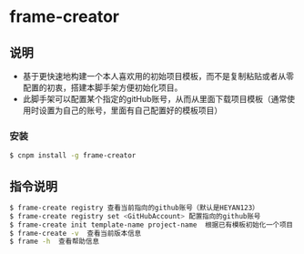 # frame-creator

## 说明

- 基于更快速地构建一个本人喜欢用的初始项目模板，而不是复制粘贴或者从零配置的初衷，搭建本脚手架方便初始化项目。
- 此脚手架可以配置某个指定的gitHub账号，从而从里面下载项目模板（通常使用时设置为自己的账号，里面有自己配置好的模板项目）

### 安装

```bash
$ cnpm install -g frame-creator
```

## 指令说明

```bash
$ frame-create registry 查看当前指向的github账号（默认是HEYAN123）
$ frame-create registry set <GitHubAccount> 配置指向的github账号
$ frame-create init template-name project-name  根据已有模板初始化一个项目
$ frame-create -v  查看当前版本信息
$ frame -h  查看帮助信息
```